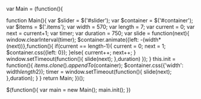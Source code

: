 var Main = (function(){

  function Main(){
		var $slider = $('#slider');
		var $container = $('#container');
		var $items = $('.items');
		var width = 570;
		var length = 7;
		var current = 0;
		var next = current+1;
		var timer;
		var duration = 750;
		var slide = function(next){
			window.clearInterval(timer);
			$container.animate({left: -(width*(next))},function(){
				if(current == length-1){
					current = 0;
					next = 1;
					$container.css({left: 0});
				}else{
					current++;
					next++;
				}
				window.setTimeout(function(){
					slide(next);
				},duration)
			});
		}
		this.init = function(){
			$items.clone().appendTo($container);
			$container.css({'width': width*length*2});
			timer = window.setTimeout(function(){
				slide(next);
			},duration);
		}
	}
	return Main;
})();

$(function(){
	var main = new Main();
	main.init();
})

